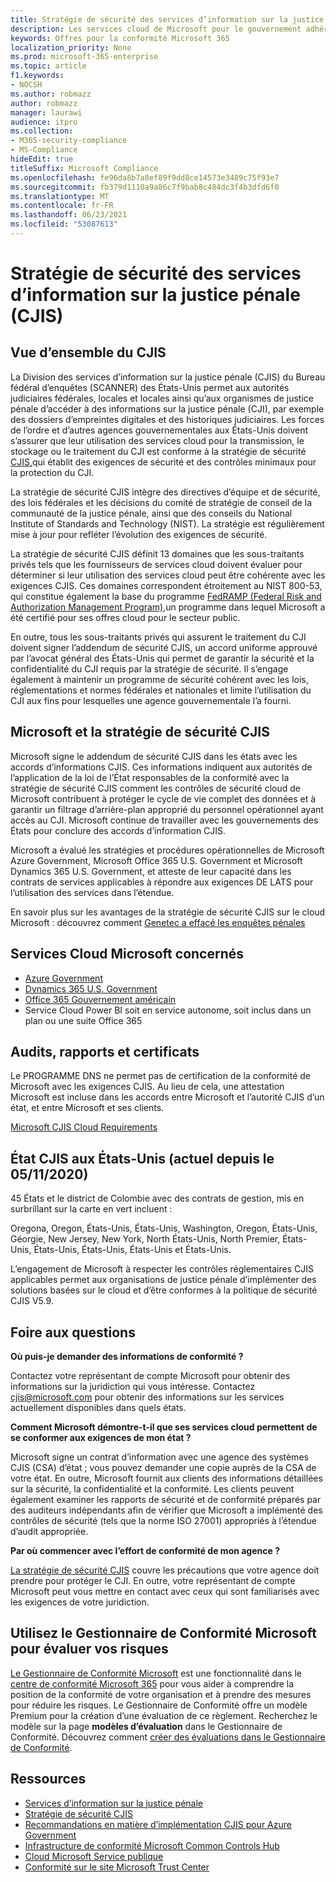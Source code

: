 ```yaml
---
title: Stratégie de sécurité des services d’information sur la justice pénale (CJIS)
description: Les services cloud de Microsoft pour le gouvernement adhèrent à la politique de sécurité des services d’information sur la justice américaine.
keywords: Offres pour la conformité Microsoft 365
localization_priority: None
ms.prod: microsoft-365-enterprise
ms.topic: article
f1.keywords:
- NOCSH
ms.author: robmazz
author: robmazz
manager: laurawi
audience: itpro
ms.collection:
- M365-security-compliance
- MS-Compliance
hideEdit: true
titleSuffix: Microsoft Compliance
ms.openlocfilehash: fe96da8b7a8ef89f9dd8ce14573e3489c75f93e7
ms.sourcegitcommit: fb379d1110a9a86c7f9bab8c484dc3f4b3dfd6f0
ms.translationtype: MT
ms.contentlocale: fr-FR
ms.lasthandoff: 06/23/2021
ms.locfileid: "53087613"
---
```

# <a name="criminal-justice-information-services-cjis-security-policy"></a>Stratégie de sécurité des services d’information sur la justice pénale (CJIS)

## <a name="cjis-overview"></a>Vue d’ensemble du CJIS

La Division des services d’information sur la justice pénale (CJIS) du Bureau fédéral d’enquêtes (SCANNER) des États-Unis permet aux autorités judiciaires fédérales, locales et locales ainsi qu’aux organismes de justice pénale d’accéder à des informations sur la justice pénale (CJI), par exemple des dossiers d’empreintes digitales et des historiques judiciaires. Les forces de l’ordre et d’autres agences gouvernementales aux États-Unis doivent s’assurer que leur utilisation des services cloud pour la transmission, le stockage ou le traitement du CJI est conforme à la stratégie de sécurité [CJIS,](https://aka.ms/cjis-security-policy)qui établit des exigences de sécurité et des contrôles minimaux pour la protection du CJI.

La stratégie de sécurité CJIS intègre des directives d’équipe et de sécurité, des lois fédérales et les décisions du comité de stratégie de conseil de la communauté de la justice pénale, ainsi que des conseils du National Institute of Standards and Technology (NIST). La stratégie est régulièrement mise à jour pour refléter l’évolution des exigences de sécurité.

La stratégie de sécurité CJIS définit 13 domaines que les sous-traitants privés tels que les fournisseurs de services cloud doivent évaluer pour déterminer si leur utilisation des services cloud peut être cohérente avec les exigences CJIS. Ces domaines correspondent étroitement au NIST 800-53, qui constitue également la base du programme [FedRAMP (Federal Risk and Authorization Management Program),](offering-FedRAMP.md)un programme dans lequel Microsoft a été certifié pour ses offres cloud pour le secteur public.

En outre, tous les sous-traitants privés qui assurent le traitement du CJI doivent signer l’addendum de sécurité CJIS, un accord uniforme approuvé par l’avocat général des États-Unis qui permet de garantir la sécurité et la confidentialité du CJI requis par la stratégie de sécurité. Il s’engage également à maintenir un programme de sécurité cohérent avec les lois, réglementations et normes fédérales et nationales et limite l’utilisation du CJI aux fins pour lesquelles une agence gouvernementale l’a fourni.

## <a name="microsoft-and-cjis-security-policy"></a>Microsoft et la stratégie de sécurité CJIS

Microsoft signe le addendum de sécurité CJIS dans les états avec les accords d’informations CJIS. Ces informations indiquent aux autorités de l’application de la loi de l’État responsables de la conformité avec la stratégie de sécurité CJIS comment les contrôles de sécurité cloud de Microsoft contribuent à protéger le cycle de vie complet des données et à garantir un filtrage d’arrière-plan approprié du personnel opérationnel ayant accès au CJI. Microsoft continue de travailler avec les gouvernements des États pour conclure des accords d’information CJIS.

Microsoft a évalué les stratégies et procédures opérationnelles de Microsoft Azure Government, Microsoft Office 365 U.S. Government et Microsoft Dynamics 365 U.S. Government, et atteste de leur capacité dans les contrats de services applicables à répondre aux exigences DE LATS pour l’utilisation des services dans l’étendue.

En savoir plus sur les avantages de la stratégie de sécurité CJIS sur le cloud Microsoft : découvrez comment [Genetec a effacé les enquêtes pénales](https://customers.microsoft.com/story/genetec)

## <a name="microsoft-in-scope-cloud-services"></a>Services Cloud Microsoft concernés

- [Azure Government](/azure/azure-government/documentation-government-welcome)
- [Dynamics 365 U.S. Government](/power-platform/admin/microsoft-dynamics-365-government#certifications-and-accreditations)
- [Office 365 Gouvernement américain](/office365/servicedescriptions/office-365-platform-service-description/office-365-us-government/gcc#us-government-community-compliance)
- Service Cloud Power BI soit en service autonome, soit inclus dans un plan ou une suite Office 365

## <a name="audits-reports-and-certificates"></a>Audits, rapports et certificats

Le PROGRAMME DNS ne permet pas de certification de la conformité de Microsoft avec les exigences CJIS. Au lieu de cela, une attestation Microsoft est incluse dans les accords entre Microsoft et l’autorité CJIS d’un état, et entre Microsoft et ses clients.

[Microsoft CJIS Cloud Requirements](https://aka.ms/MicrosoftCJISCloudRequirements)

## <a name="cjis-status-in-the-united-states-current-as-of-1152020"></a>État CJIS aux États-Unis (actuel depuis le 05/11/2020)

45 États et le district de Colombie avec des contrats de gestion, mis en surbrillant sur la carte en vert incluent :

Oregona, Oregon, États-Unis, États-Unis, Washington, Oregon, États-Unis, Géorgie, New Jersey, New York, North États-Unis, North Premier, États-Unis, États-Unis, États-Unis, États-Unis et États-Unis.

L’engagement de Microsoft à respecter les contrôles réglementaires CJIS applicables permet aux organisations de justice pénale d’implémenter des solutions basées sur le cloud et d’être conformes à la politique de sécurité CJIS V5.9.

## <a name="frequently-asked-questions"></a>Foire aux questions

**Où puis-je demander des informations de conformité ?**

Contactez votre représentant de compte Microsoft pour obtenir des informations sur la juridiction qui vous intéresse. Contactez <cjis@microsoft.com> pour obtenir des informations sur les services actuellement disponibles dans quels états.

**Comment Microsoft démontre-t-il que ses services cloud permettent de se conformer aux exigences de mon état ?**

Microsoft signe un contrat d’information avec une agence des systèmes CJIS (CSA) d’état ; vous pouvez demander une copie auprès de la CSA de votre état. En outre, Microsoft fournit aux clients des informations détaillées sur la sécurité, la confidentialité et la conformité. Les clients peuvent également examiner les rapports de sécurité et de conformité préparés par des auditeurs indépendants afin de vérifier que Microsoft a implémenté des contrôles de sécurité (tels que la norme ISO 27001) appropriés à l’étendue d’audit appropriée.

**Par où commencer avec l’effort de conformité de mon agence ?**

[La stratégie de sécurité CJIS](https://aka.ms/cjis-security-policy) couvre les précautions que votre agence doit prendre pour protéger le CJI. En outre, votre représentant de compte Microsoft peut vous mettre en contact avec ceux qui sont familiarisés avec les exigences de votre juridiction.

## <a name="use-microsoft-compliance-manager-to-assess-your-risk"></a>Utilisez le Gestionnaire de Conformité Microsoft pour évaluer vos risques

[Le Gestionnaire de Conformité Microsoft](/microsoft-365/compliance/compliance-manager) est une fonctionnalité dans le [centre de conformité Microsoft 365](/microsoft-365/compliance/microsoft-365-compliance-center) pour vous aider à comprendre la position de la conformité de votre organisation et à prendre des mesures pour réduire les risques. Le Gestionnaire de Conformité offre un modèle Premium pour la création d’une évaluation de ce règlement. Recherchez le modèle sur la page **modèles d’évaluation** dans le Gestionnaire de Conformité. Découvrez comment [créer des évaluations dans le Gestionnaire de Conformité](/microsoft-365/compliance/compliance-manager-assessments).

## <a name="resources"></a>Ressources

- [Services d’information sur la justice pénale](https://aka.ms/cjis)
- [Stratégie de sécurité CJIS](https://aka.ms/cjis-security-policy)
- [Recommandations en matière d’implémentation CJIS pour Azure Government](https://aka.ms/cjisimplementationguidelines)
- [Infrastructure de conformité Microsoft Common Controls Hub](https://www.microsoft.com/trustcenter/common-controls-hub)
- [Cloud Microsoft Service publique](https://go.microsoft.com/fwlink/?linkid=2087246)
- [Conformité sur le site Microsoft Trust Center](https://www.microsoft.com/trust-center/compliance/compliance-overview)
